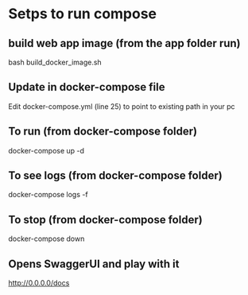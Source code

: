 # Setps to run compose
## build web app image (from the app folder run)
bash build_docker_image.sh

## Update in docker-compose file
Edit docker-compose.yml (line 25) to point to existing path in your pc

## To run (from docker-compose folder)
docker-compose up -d

## To see logs (from docker-compose folder)
docker-compose logs -f

## To stop (from docker-compose folder)
docker-compose down

## Opens SwaggerUI and play with it
http://0.0.0.0/docs